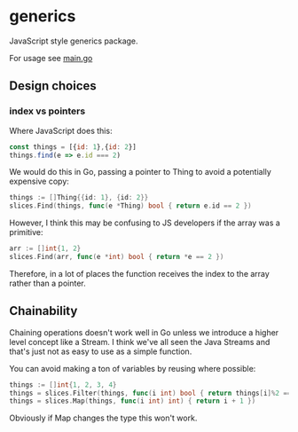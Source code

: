 # generics

JavaScript style generics package.

For usage see [main.go](main.go)

## Design choices

### index vs pointers

Where JavaScript does this:

```javascript
const things = [{id: 1},{id: 2}]
things.find(e => e.id === 2)
```

We would do this in Go, passing a pointer to Thing to avoid a potentially expensive copy:

```go
things := []Thing{{id: 1}, {id: 2}}
slices.Find(things, func(e *Thing) bool { return e.id == 2 })
```

However, I think this may be confusing to JS developers if the array was a primitive:

```go
arr := []int{1, 2}
slices.Find(arr, func(e *int) bool { return *e == 2 })
```

Therefore, in a lot of places the function receives the index to the array rather than a pointer.

## Chainability

Chaining operations doesn't work well in Go unless we introduce a higher level concept like a Stream. I think we've all seen the Java Streams and that's just not as easy to use as a simple function.

You can avoid making a ton of variables by reusing where possible:

```go
things := []int{1, 2, 3, 4}
things = slices.Filter(things, func(i int) bool { return things[i]%2 == 0 })
things = slices.Map(things, func(i int) int) { return i + 1 })
```

Obviously if Map changes the type this won't work.
